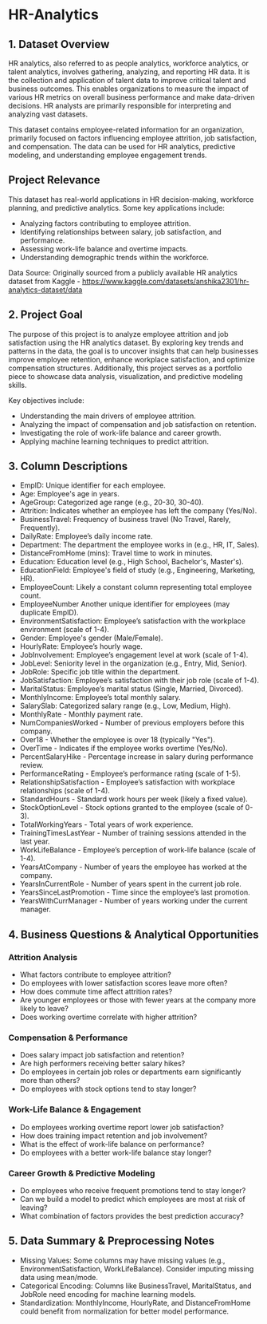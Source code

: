 # HR-Analytics

## 1. Dataset Overview

HR analytics, also referred to as people analytics, workforce analytics, or talent analytics, involves gathering, analyzing, and reporting HR data. It is the collection and application of talent data to improve critical talent and business outcomes. This enables organizations to measure the impact of various HR metrics on overall business performance and make data-driven decisions. HR analysts are primarily responsible for interpreting and analyzing vast datasets.

This dataset contains employee-related information for an organization, primarily focused on factors influencing employee attrition, job satisfaction, and compensation. The data can be used for HR analytics, predictive modeling, and understanding employee engagement trends.

## Project Relevance

This dataset has real-world applications in HR decision-making, workforce planning, and predictive analytics. Some key applications include:
- Analyzing factors contributing to employee attrition.
- Identifying relationships between salary, job satisfaction, and performance.
- Assessing work-life balance and overtime impacts.
- Understanding demographic trends within the workforce.

Data Source: Originally sourced from a publicly available HR analytics dataset from Kaggle - https://www.kaggle.com/datasets/anshika2301/hr-analytics-dataset/data

## 2. Project Goal

The purpose of this project is to analyze employee attrition and job satisfaction using the HR analytics dataset. By exploring key trends and patterns in the data, the goal is to uncover insights that can help businesses improve employee retention, enhance workplace satisfaction, and optimize compensation structures. Additionally, this project serves as a portfolio piece to showcase data analysis, visualization, and predictive modeling skills.

Key objectives include:
- Understanding the main drivers of employee attrition.
- Analyzing the impact of compensation and job satisfaction on retention.
- Investigating the role of work-life balance and career growth.
- Applying machine learning techniques to predict attrition.

## 3. Column Descriptions

- EmpID: Unique identifier for each employee.
- Age: Employee's age in years.
- AgeGroup: Categorized age range (e.g., 20-30, 30-40).
- Attrition: Indicates whether an employee has left the company (Yes/No).
- BusinessTravel: Frequency of business travel (No Travel, Rarely, Frequently).
- DailyRate: Employee’s daily income rate.
- Department: The department the employee works in (e.g., HR, IT, Sales).
- DistanceFromHome (mins): Travel time to work in minutes.
- Education: Education level (e.g., High School, Bachelor's, Master's).
- EducationField: Employee's field of study (e.g., Engineering, Marketing, HR).
- EmployeeCount: Likely a constant column representing total employee count.
- EmployeeNumber Another unique identifier for employees (may duplicate EmpID).
- EnvironmentSatisfaction: Employee’s satisfaction with the workplace environment (scale of 1-4).
- Gender: Employee's gender (Male/Female).
- HourlyRate: Employee’s hourly wage.
- JobInvolvement: Employee’s engagement level at work (scale of 1-4).
- JobLevel: Seniority level in the organization (e.g., Entry, Mid, Senior).
- JobRole: Specific job title within the department.
- JobSatisfaction: Employee’s satisfaction with their job role (scale of 1-4).
- MaritalStatus: Employee’s marital status (Single, Married, Divorced).
- MonthlyIncome: Employee’s total monthly salary.
- SalarySlab: Categorized salary range (e.g., Low, Medium, High).
- MonthlyRate - Monthly payment rate.
- NumCompaniesWorked - Number of previous employers before this company.
- Over18 - Whether the employee is over 18 (typically "Yes").
- OverTime - Indicates if the employee works overtime (Yes/No).
- PercentSalaryHike - Percentage increase in salary during performance review.
- PerformanceRating - Employee’s performance rating (scale of 1-5).
- RelationshipSatisfaction - Employee’s satisfaction with workplace relationships (scale of 1-4).
- StandardHours - Standard work hours per week (likely a fixed value).
- StockOptionLevel - Stock options granted to the employee (scale of 0-3).
- TotalWorkingYears - Total years of work experience.
- TrainingTimesLastYear - Number of training sessions attended in the last year.
- WorkLifeBalance - Employee’s perception of work-life balance (scale of 1-4).
- YearsAtCompany - Number of years the employee has worked at the company.
- YearsInCurrentRole - Number of years spent in the current job role.
- YearsSinceLastPromotion - Time since the employee’s last promotion.
- YearsWithCurrManager - Number of years working under the current manager.

## 4. Business Questions & Analytical Opportunities
### Attrition Analysis
- What factors contribute to employee attrition?
- Do employees with lower satisfaction scores leave more often?
- How does commute time affect attrition rates?
- Are younger employees or those with fewer years at the company more likely to leave?
- Does working overtime correlate with higher attrition?

### Compensation & Performance
- Does salary impact job satisfaction and retention?
- Are high performers receiving better salary hikes?
- Do employees in certain job roles or departments earn significantly more than others?
- Do employees with stock options tend to stay longer?

### Work-Life Balance & Engagement
- Do employees working overtime report lower job satisfaction?
- How does training impact retention and job involvement?
- What is the effect of work-life balance on performance?
- Do employees with a better work-life balance stay longer?

### Career Growth & Predictive Modeling
- Do employees who receive frequent promotions tend to stay longer?
- Can we build a model to predict which employees are most at risk of leaving?
- What combination of factors provides the best prediction accuracy?

## 5. Data Summary & Preprocessing Notes
- Missing Values: Some columns may have missing values (e.g., EnvironmentSatisfaction, WorkLifeBalance). Consider imputing missing data using mean/mode.
- Categorical Encoding: Columns like BusinessTravel, MaritalStatus, and JobRole need encoding for machine learning models.
- Standardization: MonthlyIncome, HourlyRate, and DistanceFromHome could benefit from normalization for better model performance.

